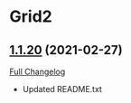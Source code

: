 # Grid2

## [1.1.20](https://github.com/michaelnpsp/Grid2/tree/1.1.20) (2021-02-27)
[Full Changelog](https://github.com/michaelnpsp/Grid2/compare/1.1.19...1.1.20) 

- Updated README.txt  
